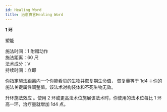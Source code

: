 ```yaml
---
id: Healing Word
title: 治愈真言Healing Word
---
```


**1 环**

塑能

施法时间：1 附赠动作  
施法距离：60 尺  
法术成分：V  
持续时间：立即

你指定施法距离内一个你能看见的生物并恢复期生命值，
恢复量等于 1d4 ＋你的施法关键属性调整值。该法术对构装体和不死生物无效。

升环施法效应
。使用 2 环或更高法术位施展该法术时，你使用的法术位每比 1 环高一环，治疗量就增加 1d4 点。

